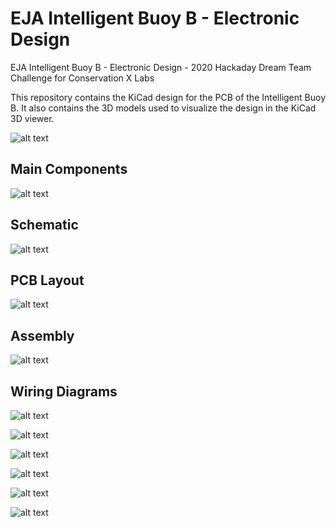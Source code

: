 # EJA Intelligent Buoy B - Electronic Design

EJA Intelligent Buoy B - Electronic Design - 2020 Hackaday Dream Team Challenge for Conservation X Labs

This repository contains the KiCad design for the PCB of the Intelligent Buoy B. It also contains the 3D models used to visualize the design in the KiCad 3D viewer.

![alt text](./img/Buoy_B_finished.jpg "Buoy B")

## Main Components ##

![alt text](./img/Components_Buoy_3.jpg "Components")

## Schematic ##

![alt text](./img/Schematic_Buoy_B.png "Schematic")

## PCB Layout ##

![alt text](./img/Layout_Buoy_B.png "PCB Layout")

## Assembly ##

![alt text](./Assembly/Assembly_N_01_Buoy_B-All_Fixed.jpg "Assembly Guide")

## Wiring Diagrams ##

![alt text](./Wiring_Diagrams/Wiring_Buoy_WithoutGSM_07_wired.png "Buck Converter")

![alt text](./Wiring_Diagrams/Wiring_Buoy_Wiring_Buoy_WithoutGSM_08_wired.png "Boost Converter")

![alt text](./Wiring_Diagrams/Wiring_Buoy_WithoutGSM_06_wired.png "Servo Motor")

![alt text](./Wiring_Diagrams/Wiring_Buoy_WithoutGSM_09_wired.png "Stepper Motor")

![alt text](./Wiring_Diagrams/Wiring_Buoy_WithoutGSM_05_wired.png "DC Motor 1")

![alt text](./Wiring_Diagrams/Wiring_Buoy_WithoutGSM_05_wired_2.png "DC Motor 1")
